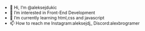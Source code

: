 - 👋 Hi, I’m @aleksejdukic
- 👀 I’m interested in Front-End Development
- 🌱 I’m currently learning html,css and javascript
- 📫 How to reach me Instagram:aleksejdj_ Discord:alexbrogramer

<!---
aleksejdukic/aleksejdukic is a ✨ special ✨ repository because its `README.md` (this file) appears on your GitHub profile.
You can click the Preview link to take a look at your changes.
--->
